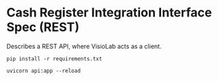 # Cash Register Integration Interface Spec (REST)

Describes a REST API, where VisioLab acts as a client.

    pip install -r requirements.txt

    uvicorn api:app --reload
